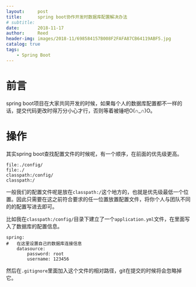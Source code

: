 ```yaml
---
layout:     post
title:      spring boot协作开发时数据库配置解决办法
# subtitle:   
date:       2018-11-17
author:     Reed
header-img: images/2018-11/698584157B008F2FAFA87CB64119ABF5.jpg
catalog: true
tags:
    - Spring Boot
---
```


# 前言
spring boot项目在大家共同开发的时候，如果每个人的数据库配置都不一样的话，提交代码更改时得万分小心才行，否则等着被锤吧O(∩_∩)O。

# 操作
其实spring boot查找配置文件的时候呢，有一个顺序，在前面的优先级更高。
```
file:./config/
file:./
classpath:/config/
classpath:/
```
一般我们的配置文件呢是放在`classpath:/`这个地方的，也就是优先级最低一个位置。因此只需要在这之前符合要求的任一位置放置配置文件，将你个人与团队不同的的配置写进去即可。

比如我在`classpath:/config/`目录下建立了一个`application.yml`文件，在里面写入了数据库的配置信息。
```
spring:
#   在这里设置自己的数据库连接信息
    datasource:
        password: root
        username: 123456
```
然后在`.gitignore`里面加入这个文件的相对路径，git在提交的时候将会忽略掉它。
